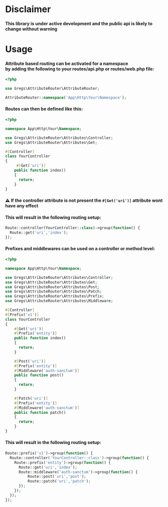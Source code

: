 # Disclaimer
#### This library is under active development and the public api is likely to change without warning

# Usage
#### Attribute based routing can be activated for a namespace <br> by adding the following to your routes/api.php or routes/web.php file:
```php
<?php

use Gregs\AttributeRouter\AttributeRouter;

AttributeRouter::namespace('App\Http\Your\Namespace');

```
#### Routes can then be defined like this:
```php
<?php

namespace App\Http\Your\Namespace;

use Gregs\AttributeRouter\Attributes\Controller;
use Gregs\AttributeRouter\Attributes\Get;

#[Controller]
class YourController
{
     #[Get('uri')]
    public function index()
    {
      return;
    }
}
```
#### ⚠️ If the controller attribute is not present the ``` #[Get('uri')] ``` attribute wont have any effect

#### This will result in the following routing setup:

```php
Route::controller(YourController::class)->group(function() {
  Route::get('uri','index');
});
```

#### Prefixes and middlewares can be used on a controller or method level:
```php
<?php

namespace App\Http\Your\Namespace;

use Gregs\AttributeRouter\Attributes\Controller;
use Gregs\AttributeRouter\Attributes\Get;
use Gregs\AttributeRouter\Attributes\Post;
use Gregs\AttributeRouter\Attributes\Patch;
use Gregs\AttributeRouter\Attributes\Prefix;
use Gregs\AttributeRouter\Attributes\Middleware;

#[Controller]
#[Prefix('v1')]
class YourController
{
    #[Get('uri')]
    #[Prefix('entity')]
    public function index()
    {
      return;
    }

    #[Post('uri')]
    #[Prefix('entity')]
    #[Middleware('auth-sanctum')]
    public function post()
    {
      return;
    }

    #[Patch('uri')]
    #[Prefix('entity')]
    #[Middleware('auth-sanctum')]
    public function patch()
    {
      return;
    }
}
```

#### This will result in the following routing setup:

```php
Route::prefix('v1')->group(function() {
  Route::controller('YourController::class')->group(function() {
    Route::prefix('entity')->group(function() {
      Route::get('uri','index');
      Route::middleware('auth-sanctum')->group(function() {
          Route::post('uri','post');
          Route::patch('uri','patch');
      });
    });
  });
});

```
